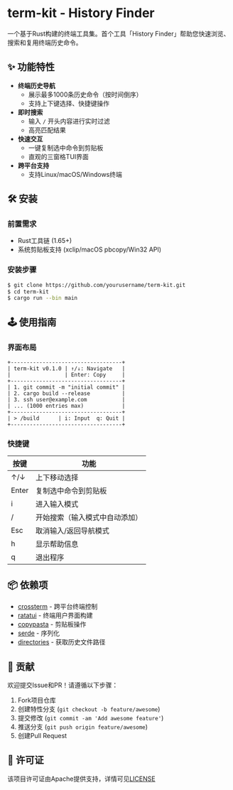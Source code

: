 # term-kit - History Finder

一个基于Rust构建的终端工具集。首个工具「History Finder」帮助您快速浏览、搜索和复用终端历史命令。

## ✨ 功能特性

- **终端历史导航**
  - 展示最多1000条历史命令（按时间倒序）
  - 支持上下键选择、快捷键操作
- **即时搜索**
  - 输入 `/` 开头内容进行实时过滤
  - 高亮匹配结果
- **快速交互**
  - 一键复制选中命令到剪贴板
  - 直观的三窗格TUI界面
- **跨平台支持**
  - 支持Linux/macOS/Windows终端

## 🛠️ 安装

### 前置需求
- Rust工具链 (1.65+)
- 系统剪贴板支持 (xclip/macOS pbcopy/Win32 API)

### 安装步骤
```bash
$ git clone https://github.com/yourusername/term-kit.git
$ cd term-kit
$ cargo run --bin main
```

## 🕹️ 使用指南

### 界面布局
```
+-----------------------------------+
| term-kit v0.1.0 | ↑/↓: Navigate   |
|                 | Enter: Copy     |
+-----------------------------------+
| 1. git commit -m "initial commit" |
| 2. cargo build --release          |
| 3. ssh user@example.com           |
| ... (1000 entries max)            |
+-----------------------------------+
| > /build      | i: Input  q: Quit |
+-----------------------------------+
```

### 快捷键
| 按键    | 功能                         |
|---------|------------------------------|
| ↑/↓     | 上下移动选择                 |
| Enter   | 复制选中命令到剪贴板         |
| i       | 进入输入模式                 |
| /       | 开始搜索（输入模式中自动添加）|
| Esc     | 取消输入/返回导航模式        |
| h       | 显示帮助信息                 |
| q       | 退出程序                     |

## 📦 依赖项
- [crossterm](https://crates.io/crates/crossterm) - 跨平台终端控制
- [ratatui](https://crates.io/crates/ratatui) - 终端用户界面构建
- [copypasta](https://crates.io/crates/copypasta) - 剪贴板操作
- [serde](https://crates.io/crates/serde) - 序列化
- [directories](https://crates.io/crates/directories) - 获取历史文件路径

## 🤝 贡献
欢迎提交Issue和PR！请遵循以下步骤：
1. Fork项目仓库
2. 创建特性分支 (`git checkout -b feature/awesome`)
3. 提交修改 (`git commit -am 'Add awesome feature'`)
4. 推送分支 (`git push origin feature/awesome`)
5. 创建Pull Request

## 📄 许可证
该项目许可证由Apache提供支持，详情可见[LICENSE](LICENSE)
